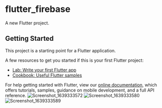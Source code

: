 # flutter_firebase

A new Flutter project.

## Getting Started

This project is a starting point for a Flutter application.

A few resources to get you started if this is your first Flutter project:

- [Lab: Write your first Flutter app](https://flutter.dev/docs/get-started/codelab)
- [Cookbook: Useful Flutter samples](https://flutter.dev/docs/cookbook)

For help getting started with Flutter, view our
[online documentation](https://flutter.dev/docs), which offers tutorials,
samples, guidance on mobile development, and a full API reference.
![Screenshot_1639333572](https://user-images.githubusercontent.com/68896404/145724735-a2561578-eb84-4af5-9c3e-c14196fce5bc.png)
![Screenshot_1639333580](https://user-images.githubusercontent.com/68896404/145724737-3a29044f-af5d-407c-bd44-07fa288534db.png)
![Screenshot_1639333589](https://user-images.githubusercontent.com/68896404/145724739-620a6538-c79c-4708-ac65-9ab3e1eb82d2.png)
